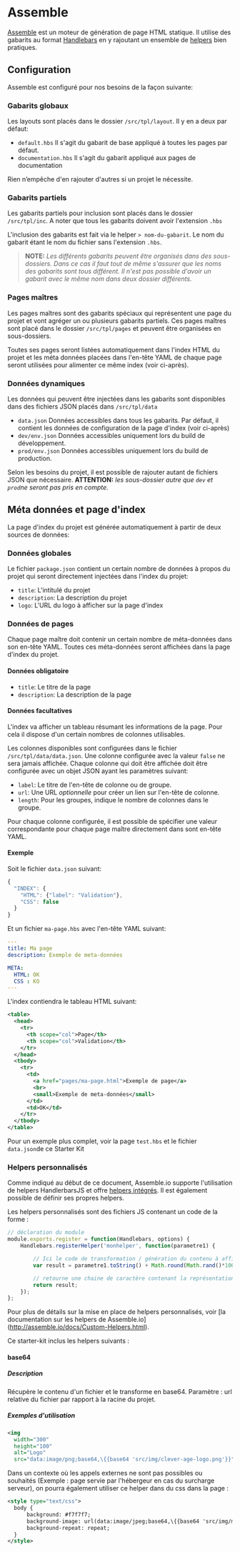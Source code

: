 
Assemble
===============================================================================

[Assemble](http://assemble.io/) est un moteur de génération de page HTML statique. Il utilise des gabarits au format [Handlebars](http://handlebarsjs.com/) en y rajoutant un ensemble de [helpers](https://github.com/assemble/handlebars-helpers) bien pratiques.


Configuration
-------------------------------------------------------------------------------

Assemble est configuré pour nos besoins de la façon suivante:


### Gabarits globaux

Les layouts sont placés dans le dossier `/src/tpl/layout`. Il y en a deux par défaut:

* `default.hbs`
  Il s'agit du gabarit de base appliqué à toutes les pages par défaut.
* `documentation.hbs`
  Il s'agit du gabarit appliqué aux pages de documentation

Rien n’empêche d'en rajouter d'autres si un projet le nécessite.


### Gabarits partiels

Les gabarits partiels pour inclusion sont placés dans le dossier `/src/tpl/inc`. A noter que tous les gabarits doivent avoir l'extension `.hbs`

L'inclusion des gabarits est fait via le helper `> nom-du-gabarit`. Le nom du gabarit étant le nom du fichier sans l'extension `.hbs`.

> **NOTE:** _Les différents gabarits peuvent être organisés dans des sous-dossiers. Dans ce cas il faut tout de même s'assurer que les noms des gabarits sont tous différent. Il n'est pas possible d'avoir un gabarit avec le même nom dans deux dossier différents._


### Pages maîtres

Les pages maîtres sont des gabarits spéciaux qui représentent une page du projet et vont agréger un ou plusieurs gabarits partiels. Ces pages maîtres sont placé dans le dossier `/src/tpl/pages` et peuvent être organisées en sous-dossiers.

Toutes ses pages seront listées automatiquement dans l'index HTML du projet et les méta données placées dans l'en-tête YAML de chaque page seront utilisées pour alimenter ce même index (voir ci-après).


### Données dynamiques

Les données qui peuvent être injectées dans les gabarits sont disponibles dans des fichiers JSON placés dans `/src/tpl/data`

* `data.json`
  Données accessibles dans tous les gabarits. Par défaut, il contient les données de configuration de la page d'index (voir ci-après)
* `dev/env.json`
  Données accessibles uniquement lors du build de développement.
* `prod/env.json`
  Données accessibles uniquement lors du build de production.

Selon les besoins du projet, il est possible de rajouter autant de fichiers JSON que nécessaire. **ATTENTION:** _les sous-dossier autre que `dev` et `prod`ne seront pas pris en compte._


Méta données et page d'index
-------------------------------------------------------------------------------

La page d'index du projet est générée automatiquement à partir de deux sources de données:

### Données globales

Le fichier `package.json` contient un certain nombre de données à propos du projet qui seront directement injectées dans l'index du projet:

* `title`: L'intitulé du projet
* `description`: La description du projet
* `logo`: L'URL du logo à afficher sur la page d'index


### Données de pages

Chaque page maître doit contenir un certain nombre de méta-données dans son en-tête YAML. Toutes ces méta-données seront affichées dans la page d'index du projet.

#### Données obligatoire

* `title`: Le titre de la page
* `description`: La description de la page

#### Données facultatives

L'index va afficher un tableau résumant les informations de la page. Pour cela il dispose d'un certain nombres de colonnes utilisables.

Les colonnes disponibles sont configurées dans le fichier `/src/tpl/data/data.json`. Une colonne configurée avec la valeur `false` ne sera jamais affichée.
Chaque colonne qui doit être affichée doit être configurée avec un objet JSON ayant les paramètres suivant:

* `label`: Le titre de l'en-tête de colonne ou de groupe.
* `url`: Une URL _optionnelle_ pour créer un lien sur l'en-tête de colonne.
* `length`: Pour les groupes, indique le nombre de colonnes dans le groupe.

Pour chaque colonne configurée, il est possible de spécifier une valeur correspondante pour chaque page maître directement dans sont en-tête YAML.

#### Exemple

Soit le fichier `data.json` suivant:

```javascript
{
  "INDEX": {
    "HTML": {"label": "Validation"},
    "CSS": false
  }
}
```

Et un fichier `ma-page.hbs` avec l'en-tête YAML suivant:

```yaml
---
title: Ma page
description: Exemple de meta-données

META:
  HTML: OK
  CSS : KO
---
```

L'index contiendra le tableau HTML suivant:

```xml
<table>
  <head>
    <tr>
      <th scope="col">Page</th>
      <th scope="col">Validation</th>
    </tr>
  </head>
  <tbody>
    <tr>
      <td>
        <a href="pages/ma-page.html">Exemple de page</a>
        <br>
        <small>Exemple de meta-données</small>
      </td>
      <td>OK</td>
    </tr>
  </tbody>
</table>
```

Pour un exemple plus complet, voir la page `test.hbs` et le fichier `data.json`de ce Starter Kit

### Helpers personnalisés

Comme indiqué au début de ce document, Assemble.io supporte l'utilisation de helpers HandlerbarsJS et offre [helpers intégrés](https://github.com/assemble/handlebars-helpers). Il est également possible de définir ses propres helpers.

Les helpers personnalisés sont des fichiers JS contenant un code de la forme :
```javascript
// déclaration du module
module.exports.register = function(Handlebars, options) {
    Handlebars.registerHelper('monhelper', function(parametre1) {

        // Ici le code de transformation / génération du contenu à afficher
        var result = parametre1.toString() + Math.round(Math.rand()*100);

        // retourne une chaine de caractère contenant la représentation String du paramètre1 suivi d'un nombre aléatoire entre 0 et 99.
        return result;
    });
};
```

Pour plus de détails sur la mise en place de helpers personnalisés, voir [la documentation sur les helpers de Assemble.io]
(http://assemble.io/docs/Custom-Helpers.html).

Ce starter-kit inclus les helpers suivants :
#### base64

##### Description
Récupère le contenu d'un fichier et le transforme en base64.
Paramètre : url relative du fichier par rapport à la racine du projet.

##### Exemples d'utilisation
```xml
<img
  width="300"
  height="100"
  alt="Logo"
  src="data:image/png;base64,\{{base64 'src/img/clever-age-logo.png'}}"/>
```

Dans un contexte où les appels externes ne sont pas possibles ou souhaités (Exemple : page servie par l'hébergeur en cas du surcharge serveur), on pourra également utiliser ce helper dans du css dans la page :
```xml
<style type="text/css">
  body {
      background: #f7f7f7;
      background-image: url(data:image/jpeg;base64,\{{base64 'src/img/motif_bg.jpg'}});
      background-repeat: repeat;
  }
</style>
```
